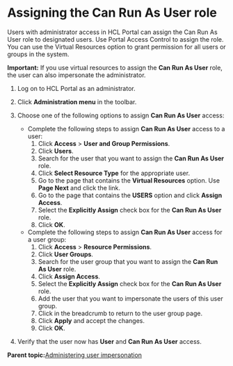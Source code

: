 # Assigning the Can Run As User role 

Users with administrator access in HCL Portal can assign the Can Run As User role to designated users. Use Portal Access Control to assign the role. You can use the Virtual Resources option to grant permission for all users or groups in the system.

**Important:** If you use virtual resources to assign the **Can Run As User** role, the user can also impersonate the administrator.

1.  Log on to HCL Portal as an administrator.

2.  Click **Administration menu** in the toolbar.

3.  Choose one of the following options to assign **Can Run As User** access:

    -   Complete the following steps to assign **Can Run As User** access to a user:
        1.  Click **Access** \> **User and Group Permissions**.
        2.  Click **Users**.
        3.  Search for the user that you want to assign the **Can Run As User** role.
        4.  Click **Select Resource Type** for the appropriate user.
        5.  Go to the page that contains the **Virtual Resources** option. Use **Page Next** and click the link.
        6.  Go to the page that contains the **USERS** option and click **Assign Access**.
        7.  Select the **Explicitly Assign** check box for the **Can Run As User** role.
        8.  Click **OK**.
    -   Complete the following steps to assign **Can Run As User** access for a user group:
        1.  Click **Access** \> **Resource Permissions**.
        2.  Click **User Groups**.
        3.  Search for the user group that you want to assign the **Can Run As User** role.
        4.  Click **Assign Access**.
        5.  Select the **Explicitly Assign** check box for the **Can Run As User** role.
        6.  Add the user that you want to impersonate the users of this user group.
        7.  Click in the breadcrumb to return to the user group page.
        8.  Click **Apply** and accept the changes.
        9.  Click **OK**.
4.  Verify that the user now has **User** and **Can Run As User** access.


**Parent topic:**[Administering user impersonation ](../admin-system/impers_user.md)

